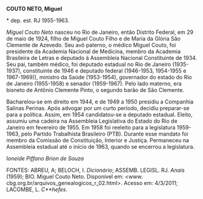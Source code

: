 **COUTO NETO, Miguel**

\* dep. est. RJ 1955-1963.

*Miguel Couto Neto* nasceu no Rio de Janeiro, então Distrito Federal, em
29 de maio de 1924, filho de Miguel Couto Filho e de Maria da Glória São
Clemente de Azevedo. Seu avô paterno, o médico Miguel Couto, foi
presidente da Academia Nacional de Medicina, membro da Academia
Brasileira de Letras e deputado à Assembleia Nacional Constituinte de
1934. Seu pai, também médico, foi deputado estadual no Rio de Janeiro
(1935-1937), constituinte de 1946 e deputado federal (1946-1953,
1954-1955 e 1967-1969)), ministro da Saúde (1953-1954), governador do
estado do Rio de Janeiro (1955-1958) e senador (1959-1967). Pelo lado
materno, era bisneto de Antônio Clemente Pinto, o segundo barão de São
Clemente.

Bacharelou-se em direito em 1944, e de 1949 a 1950 presidiu a Companhia
Salinas Perinas. Após advogar por um curto período, decidiu preparar-se
para a política. Assim, em 1954 candidatou-se a deputado estadual.
Eleito, assumiu uma cadeira na Assembleia Legislativa do Estado do Rio
de Janeiro em fevereiro de 1955. Em 1958 foi reeleito para a legislatura
1959-1963, pelo Partido Trabalhista Brasileiro (PTB). Durante esse
mandato foi membro da Comissão de Constituição, Interior e Justiça.
Permaneceu na Assembleia estadual até o início de 1963, quando se
encerrou a legislatura.

*Ioneide Piffano Brion de Souza*

FONTES: ABREU, A; BELOCH, I. *Dicionário*; ASSEMB. LEGISL. RJ. *Anais*
(1959); BIO. Miguel Couto Neto. Disponível em: \<www.
cbg.org.br/arquivos\_genealogicos\_r\_02.html\>. Acesso em: 4/3/2011;
LACOMBE, L. *C**hefes.*
